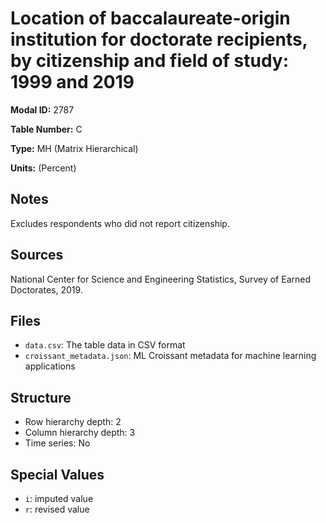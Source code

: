 # Location of baccalaureate-origin institution for doctorate recipients, by citizenship and field of study: 1999 and 2019

**Modal ID:** 2787

**Table Number:** C

**Type:** MH (Matrix Hierarchical)

**Units:** (Percent)

## Notes

Excludes respondents who did not report citizenship.

## Sources

National Center for Science and Engineering Statistics, Survey of Earned Doctorates, 2019.

## Files

- `data.csv`: The table data in CSV format
- `croissant_metadata.json`: ML Croissant metadata for machine learning applications

## Structure

- Row hierarchy depth: 2
- Column hierarchy depth: 3
- Time series: No

## Special Values

- `i`: imputed value
- `r`: revised value
